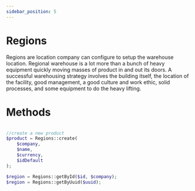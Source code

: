 ```yaml
---
sidebar_position: 5
---
```


# Regions

Regions are location company can configure to setup the warehouse location. Regional warehouse is a lot more than a bunch of heavy equipment quickly moving masses of product in and out its doors. A successful warehousing strategy involves the building itself, the location of the facility, good management, a good culture and work ethic, solid processes, and some equipment to do the heavy lifting.


# Methods

```php

//create a new product
$product = Regions::create(
    $company, 
    $name,
    $currency,
    $idDefault
);

$region = Regions::getById($id, $company);
$region = Regions::getByUuid($uuid);

```
